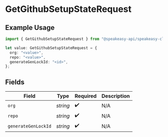 # GetGithubSetupStateRequest

## Example Usage

```typescript
import { GetGithubSetupStateRequest } from "@speakeasy-api/speakeasy-client-sdk-typescript/sdk/models/operations";

let value: GetGithubSetupStateRequest = {
  org: "<value>",
  repo: "<value>",
  generateGenLockId: "<id>",
};
```

## Fields

| Field               | Type                | Required            | Description         |
| ------------------- | ------------------- | ------------------- | ------------------- |
| `org`               | *string*            | :heavy_check_mark:  | N/A                 |
| `repo`              | *string*            | :heavy_check_mark:  | N/A                 |
| `generateGenLockId` | *string*            | :heavy_check_mark:  | N/A                 |
